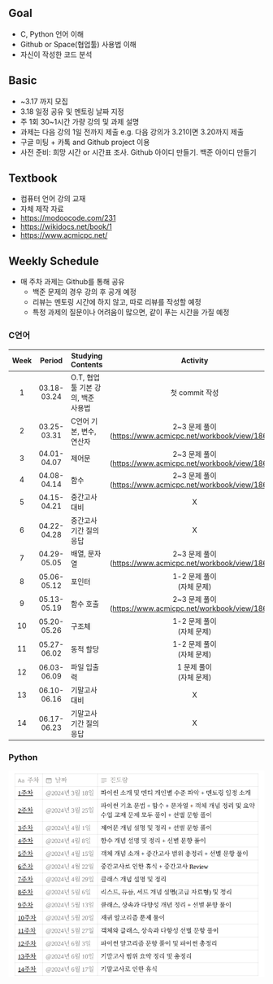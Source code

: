 ## Goal
+ C, Python 언어 이해
+ Github or Space(협업툴) 사용법 이해
+ 자신이 작성한 코드 분석
## Basic
+ ~3.17 까지 모집
+ 3.18 일정 공유 및 멘토링 날짜 지정
+ 주 1회 30~1시간 가량 강의 및 과제 설명
+ 과제는 다음 강의 1일 전까지 제출 e.g. 다음 강의가 3.21이면 3.20까지 제출
+ 구글 미팅 + 카톡 and Github project 이용
+ 사전 준비: 희망 시간 or 시간표 조사. Github 아이디 만들기. 백준 아이디 만들기
## Textbook
+ 컴퓨터 언어 강의 교재
+ 자체 제작 자료
+ https://modoocode.com/231
+ https://wikidocs.net/book/1
+ https://www.acmicpc.net/
## Weekly Schedule
+ 매 주차 과제는 Github를 통해 공유
	+ 백준 문제의 경우 강의 후 공개 예정
	+ 리뷰는 멘토링 시간에 하지 않고, 따로 리뷰를 작성할 예정
	+ 특정 과제의 질문이나 어려움이 많으면, 같이 푸는 시간을 가질 예정
### C언어

| Week |   Period    | Studying Contents      |                          Activity                          |
| :--: | :---------: | ---------------------- | :--------------------------------------------------------: |
|  1   | 03.18-03.24 | O.T, 협업툴 기본 강의, 백준 사용법 |                        첫 commit 작성                         |
|  2   | 03.25-03.31 | C언어 기본, 변수, 연산자        | 2~3 문제 풀이<br>(https://www.acmicpc.net/workbook/view/18651) |
|  3   | 04.01-04.07 | 제어문                    | 2~3 문제 풀이<br>(https://www.acmicpc.net/workbook/view/18652) |
|  4   | 04.08-04.14 | 함수                     | 2~3 문제 풀이<br>(https://www.acmicpc.net/workbook/view/18653) |
|  5   | 04.15-04.21 | 중간고사 대비                |                             X                              |
|  6   | 04.22-04.28 | 중간고사 기간 질의응답           |                             X                              |
|  7   | 04.29-05.05 | 배열, 문자열                | 2~3 문제 풀이<br>(https://www.acmicpc.net/workbook/view/18654) |
|  8   | 05.06-05.12 | 포인터                    |                    1-2 문제 풀이<br>(자체 문제)                    |
|  9   | 05.13-05.19 | 함수 호출                  | 2~3 문제 풀이<br>(https://www.acmicpc.net/workbook/view/18655) |
|  10  | 05.20-05.26 | 구조체                    |                    1-2 문제 풀이<br>(자체 문제)                    |
|  11  | 05.27-06.02 | 동적 할당                  |                    1-2 문제 풀이<br>(자체 문제)                    |
|  12  | 06.03-06.09 | 파일 입출력                 |                     1 문제 풀이<br>(자체 문제)                     |
|  13  | 06.10-06.16 | 기말고사 대비                |                             X                              |
|  14  | 06.17-06.23 | 기말고사 기간 질의응답           |                             X                              |
### Python
![](Pasted%20image%2020240324164351.png)
